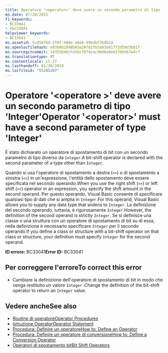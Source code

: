 ```yaml
---
title: Operatore '<operator>' deve avere un secondo parametro di tipo 'Integer'
ms.date: 07/20/2015
f1_keywords:
- BC33041
- vbc33041
helpviewer_keywords:
- BC33041
ms.assetid: 5cd56f6d-2f0f-49de-a8e6-59bdb57bdb1d
ms.openlocfilehash: e93b0d1898b01e28f82fb3a93d417f2d59d3b91f
ms.sourcegitcommit: 14355b4b2fe5bcf874cac96d0a9e6376b567e4c7
ms.translationtype: MT
ms.contentlocale: it-IT
ms.lasthandoff: 01/30/2019
ms.locfileid: "55285207"
---
```

# <a name="operator-operator-must-have-a-second-parameter-of-type-integer"></a><span data-ttu-id="53ded-102">Operatore '\<operatore >' deve avere un secondo parametro di tipo 'Integer'</span><span class="sxs-lookup"><span data-stu-id="53ded-102">Operator '\<operator>' must have a second parameter of type 'Integer'</span></span>
<span data-ttu-id="53ded-103">È stato dichiarato un operatore di spostamento di bit con un secondo parametro di tipo diverso da `Integer`.</span><span class="sxs-lookup"><span data-stu-id="53ded-103">A bit-shift operator is declared with the second parameter of a type other than `Integer`.</span></span>  
  
 <span data-ttu-id="53ded-104">Quando si usa l'operatore di spostamento a destra (`>>`) o di spostamento a sinistra (`<<`) in un'espressione, l'entità dello spostamento deve essere specificata nel secondo operando.</span><span class="sxs-lookup"><span data-stu-id="53ded-104">When you use the right shift (`>>`) or left shift (`<<`) operator in an expression, you specify the shift amount in the second operand.</span></span> <span data-ttu-id="53ded-105">Per questo operando, Visual Basic consente di specificare qualsiasi tipo di dati che si amplia in `Integer`.</span><span class="sxs-lookup"><span data-stu-id="53ded-105">For this operand, Visual Basic allows you to supply any data type that widens to `Integer`.</span></span> <span data-ttu-id="53ded-106">La definizione del secondo operando, tuttavia, è rigorosamente `Integer`.</span><span class="sxs-lookup"><span data-stu-id="53ded-106">However, the definition of the second operand is strictly `Integer`.</span></span> <span data-ttu-id="53ded-107">Se si definisce una classe o una struttura con un operatore di spostamento di bit su di essa, nella definizione è necessario specificare `Integer` per il secondo operando.</span><span class="sxs-lookup"><span data-stu-id="53ded-107">If you define a class or structure with a bit-shift operator on that class or structure, your definition must specify `Integer` for the second operand.</span></span>  
  
 <span data-ttu-id="53ded-108">**ID errore:** BC33041</span><span class="sxs-lookup"><span data-stu-id="53ded-108">**Error ID:** BC33041</span></span>  
  
## <a name="to-correct-this-error"></a><span data-ttu-id="53ded-109">Per correggere l'errore</span><span class="sxs-lookup"><span data-stu-id="53ded-109">To correct this error</span></span>  
  
-   <span data-ttu-id="53ded-110">Cambiare la definizione dell'operatore di spostamento di bit in modo che venga restituito un valore `Integer` .</span><span class="sxs-lookup"><span data-stu-id="53ded-110">Change the definition of the bit-shift operator to return an `Integer` value.</span></span>  
  
## <a name="see-also"></a><span data-ttu-id="53ded-111">Vedere anche</span><span class="sxs-lookup"><span data-stu-id="53ded-111">See also</span></span>
- [<span data-ttu-id="53ded-112">Routine di operatore</span><span class="sxs-lookup"><span data-stu-id="53ded-112">Operator Procedures</span></span>](../../visual-basic/programming-guide/language-features/procedures/operator-procedures.md)
- [<span data-ttu-id="53ded-113">Istruzione Operator</span><span class="sxs-lookup"><span data-stu-id="53ded-113">Operator Statement</span></span>](../../visual-basic/language-reference/statements/operator-statement.md)
- [<span data-ttu-id="53ded-114">Procedura: Definire un operatore</span><span class="sxs-lookup"><span data-stu-id="53ded-114">How to: Define an Operator</span></span>](../../visual-basic/programming-guide/language-features/procedures/how-to-define-an-operator.md)
- [<span data-ttu-id="53ded-115">Procedura: Definire un operatore di conversione</span><span class="sxs-lookup"><span data-stu-id="53ded-115">How to: Define a Conversion Operator</span></span>](../../visual-basic/programming-guide/language-features/procedures/how-to-define-a-conversion-operator.md)
- [<span data-ttu-id="53ded-116">Operatori di spostamento bit</span><span class="sxs-lookup"><span data-stu-id="53ded-116">Bit Shift Operators</span></span>](../../visual-basic/language-reference/operators/bit-shift-operators.md)

